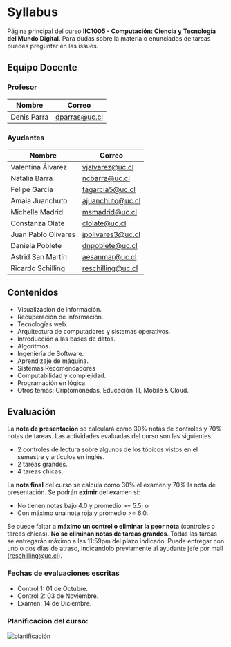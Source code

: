 # Syllabus
Página principal del curso **IIC1005 - Computación: Ciencia y** 
**Tecnología del Mundo Digital**.
Para dudas sobre la materia o enunciados de tareas puedes preguntar en las issues.

## Equipo Docente

### Profesor

| Nombre                  | Correo                        |
| ----------------------- | ----------------------------- |
| Denis Parra             | dparras@uc.cl                 |

### Ayudantes

| Nombre              | Correo             |
| ------------------- | ------------------ |
| Valentina Álvarez   | vjalvarez@uc.cl    |
| Natalia Barra       | ncbarra@uc.cl      |
| Felipe García        | fagarcia5@uc.cl    |
| Amaia Juanchuto     | ajuanchuto@uc.cl   |
| Michelle Madrid     | msmadrid@uc.cl     |
| Constanza Olate     | clolate@uc.cl      |
| Juan Pablo Olivares | jpolivares3@uc.cl  |
| Daniela Poblete     | dnpoblete@uc.cl    |
| Astrid San Martín    | aesanmar@uc.cl     |
| Ricardo Schilling   | reschilling@uc.cl  |


## Contenidos
- Visualización de información.
- Recuperación de información.
- Tecnologías web.
- Arquitectura de computadores y sistemas operativos.
- Introducción a las bases de datos.
- Algoritmos.
- Ingeniería de Software.
- Aprendizaje de máquina.
- Sistemas Recomendadores
- Computabilidad y complejidad.
- Programación en lógica.
- Otros temas: Criptomonedas, Educación TI, Mobile & Cloud.


## Evaluación
La **nota de presentación** se calculará como 30% notas de controles y 
70% notas de tareas. Las actividades evaluadas del curso son las 
siguientes:
- 2 controles de lectura sobre algunos de los tópicos vistos en el 
semestre y artículos en inglés.
- 2 tareas grandes.
- 4 tareas chicas.

La **nota final** del curso se calcula como 30% el examen y 70% la nota 
de presentación. Se podrán **eximir** del examen si:
- No tienen notas bajo 4.0 y promedio  >= 5.5; o
- Con máximo una nota roja y promedio >= 6.0.

Se puede faltar a **máximo un control o eliminar la peor nota** 
(controles o tareas chicas). **No se eliminan notas de tareas grandes**.
Todas las tareas se entregarán máximo a las 11:59pm del plazo 
indicado. Puede entregar con uno o dos días de atraso, indicandolo previamente
al ayudante jefe por mail (reschilling@uc.cl).

### Fechas de evaluaciones escritas

- Control 1: 01 de Octubre.
- Control 2: 03 de Noviembre.
- Exámen: 14 de Diciembre.

### Planificación del curso:

![planificación](https://user-images.githubusercontent.com/26393051/91504603-a0964900-e89b-11ea-9f79-25197f82e29d.png)
